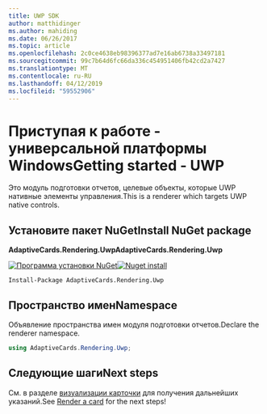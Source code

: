 ```yaml
---
title: UWP SDK
author: matthidinger
ms.author: mahiding
ms.date: 06/26/2017
ms.topic: article
ms.openlocfilehash: 2c0ce4638eb98396377ad7e16ab6738a33497181
ms.sourcegitcommit: 99c7b64d6fc66da336c454951406fb42cd2a7427
ms.translationtype: MT
ms.contentlocale: ru-RU
ms.lasthandoff: 04/12/2019
ms.locfileid: "59552906"
---
```

# <a name="getting-started---uwp"></a><span data-ttu-id="66f2e-102">Приступая к работе - универсальной платформы Windows</span><span class="sxs-lookup"><span data-stu-id="66f2e-102">Getting started - UWP</span></span>

<span data-ttu-id="66f2e-103">Это модуль подготовки отчетов, целевые объекты, которые UWP нативные элементы управления.</span><span class="sxs-lookup"><span data-stu-id="66f2e-103">This is a renderer which targets UWP native controls.</span></span>

## <a name="install-nuget-package"></a><span data-ttu-id="66f2e-104">Установите пакет NuGet</span><span class="sxs-lookup"><span data-stu-id="66f2e-104">Install NuGet package</span></span>

<span data-ttu-id="66f2e-105">**AdaptiveCards.Rendering.Uwp**</span><span class="sxs-lookup"><span data-stu-id="66f2e-105">**AdaptiveCards.Rendering.Uwp**</span></span>

<span data-ttu-id="66f2e-106">[![Программа установки NuGet](https://img.shields.io/nuget/vpre/AdaptiveCards.Rendering.Uwp.svg)](https://www.nuget.org/packages/AdaptiveCards.Rendering.Uwp)</span><span class="sxs-lookup"><span data-stu-id="66f2e-106">[![Nuget install](https://img.shields.io/nuget/vpre/AdaptiveCards.Rendering.Uwp.svg)](https://www.nuget.org/packages/AdaptiveCards.Rendering.Uwp)</span></span>

```console
Install-Package AdaptiveCards.Rendering.Uwp
```

## <a name="namespace"></a><span data-ttu-id="66f2e-107">Пространство имен</span><span class="sxs-lookup"><span data-stu-id="66f2e-107">Namespace</span></span>

<span data-ttu-id="66f2e-108">Объявление пространства имен модуля подготовки отчетов.</span><span class="sxs-lookup"><span data-stu-id="66f2e-108">Declare the renderer namespace.</span></span>

```csharp
using AdaptiveCards.Rendering.Uwp;
```

## <a name="next-steps"></a><span data-ttu-id="66f2e-109">Следующие шаги</span><span class="sxs-lookup"><span data-stu-id="66f2e-109">Next steps</span></span>

<span data-ttu-id="66f2e-110">См. в разделе [визуализации карточки](render-a-card.md) для получения дальнейших указаний.</span><span class="sxs-lookup"><span data-stu-id="66f2e-110">See [Render a card](render-a-card.md) for the next steps!</span></span>